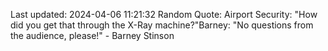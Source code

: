 Last updated: 2024-04-06 11:21:32
Random Quote: Airport Security: "How did you get that through the X-Ray machine?"Barney: "No questions from the audience, please!" - Barney Stinson